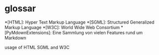 # glossar


*[HTML]: Hyper Text Markup Language
*[SGML]: Structured Generalized Markup Language
*[W3C]: World Wide Web Consortium
*[PyMdownExtensions]: Eine Sammlung von vielen Features rund um Markdown


usage of HTML SGML and W3C